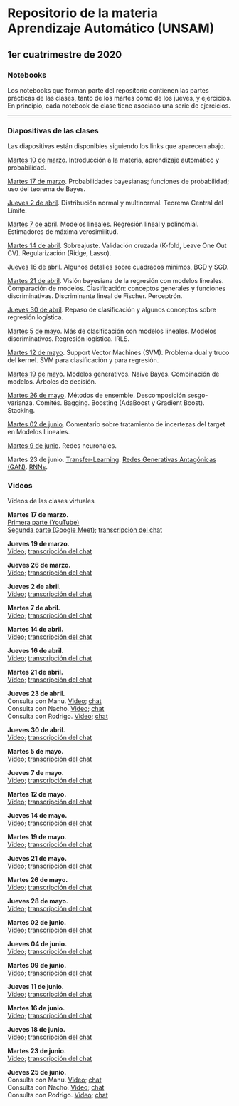 # Repositorio de la materia Aprendizaje Automático (UNSAM)

## 1er cuatrimestre de 2020

### Notebooks

Los notebooks que forman parte del repositorio contienen las partes prácticas de las clases, tanto de los martes como de los jueves, y ejercicios. En principio, cada notebook de clase tiene asociado una serie de ejercicios.

***

### Diapositivas de las clases

Las diapositivas están disponibles siguiendo los links que aparecen abajo.

[Martes 10 de marzo](https://drive.google.com/file/d/1tWty4OfYgU3LRR1FzH358l5IKz2KQfvM/view). Introducción a la materia, aprendizaje automático y probabilidad.

[Martes 17 de marzo](https://drive.google.com/file/d/1oFB76Vz5Szl6FWjRKAuAsoevDebgYIW_/view). Probabilidades bayesianas; funciones de probabilidad; uso del teorema de Bayes.

[Jueves 2 de abril](https://drive.google.com/file/d/10cjqw1yuE-m17FS5lxOjDz8JL8sQra_0/view). Distribución normal y multinormal. Teorema Central del Límite.

[Martes 7 de abril](https://drive.google.com/file/d/1Td6j5amKZBLiEPeTdibAC3IMPNa7mcjv/view). Modelos lineales. Regresión lineal y polinomial. Estimadores de máxima verosimilitud.

[Martes 14 de abril](https://drive.google.com/file/d/1D1pUlX9E8jQl7IKTbjH7FistQyx_Myh8/view). Sobreajuste. Validación cruzada (K-fold, Leave One Out CV). Regularización (Ridge, Lasso).

[Jueves 16 de abril](https://drive.google.com/open?id=1Dq9lvzY8iI9DAsmkQunq9JlubiK4SoxJ). Algunos detalles sobre cuadrados minimos, BGD y SGD.

[Martes 21 de abril](https://drive.google.com/file/d/1DoWLNQUPJkrPTlS53YUdSLZumQn7bFDd/view). Visión bayesiana de la regresión con modelos lineales. Comparación de modelos. Clasificación: conceptos generales y funciones discriminativas. Discriminante lineal de Fischer. Perceptrón.

[Jueves 30 de abril](https://drive.google.com/file/d/1WFnVMjwRVhUGBmAgpsUSSgRE1C-AQnI8/view). Repaso de clasificación y algunos conceptos sobre regresión logística.

[Martes 5 de mayo](https://drive.google.com/file/d/1P2roqsFsORRWRjfqdLopzfzTATqS4fPA/view). Más de clasificación con modelos lineales. Modelos discriminativos. Regresión logística. IRLS.

[Martes 12 de mayo](https://drive.google.com/file/d/1yFjeezVKlIXggt7DlFkBdXc-3hUeHOCN/view). Support Vector Machines (SVM). Problema dual y truco del kernel. SVM para clasificación y para regresión.

[Martes 19 de mayo](https://drive.google.com/file/d/1NBmAnucQMYI6FAVaQ0dFNVc2PeJ0N8EL/view). Modelos generativos. Naive Bayes. Combinación de modelos. Árboles de decisión.

[Martes 26 de mayo](https://drive.google.com/file/d/1J8m5yNWQkicV6pIap4PHjUIZOq68wHdz/view). Métodos de ensemble. Descomposición sesgo-varianza. Comités. Bagging. Boosting (AdaBoost y Gradient Boost). Stacking.

[Martes 02 de junio](https://drive.google.com/file/d/1ILpXY9TUEVWXGXwM2q7r4fEMPqBGvBRB/view). Comentario sobre tratamiento de incertezas del target en Modelos Lineales.

[Martes 9 de junio](https://drive.google.com/file/d/1GLH1R78PII3dr5UO6i0gaoz_A5P_Bekh/view?usp=sharing). Redes neuronales.

Martes 23 de junio. [Transfer-Learning](https://drive.google.com/file/d/1FSQbNU-6WMdaTsPdWPNG-4pbNHLCF9zG/view?usp=sharing). [Redes Generativas Antagónicas (GAN)](https://drive.google.com/file/d/1miiPjds60ot3t04pCkuaGrgZ7wBNCEAP/view?usp=sharing). [RNNs](https://drive.google.com/file/d/1Gw6luuDlCCDw_7zfVMN8hXCso_vo2LHg/view?usp=sharing).


### Videos

Videos de las clases virtuales

__Martes 17 de marzo.__<br>
[Primera parte (YouTube)](https://www.youtube.com/watch?v=WkpgXdN4gF8&feature=youtu.be)<br>
[Segunda parte (Google Meet)](https://drive.google.com/file/d/1qCTc-uttzxjA3KY6M1vvKSxX9OAikGxN/view); [transcripción del chat](https://drive.google.com/file/d/1aOj1kF2Dd6LoP_AM4JB1XDd1mz3_m7hV/view?usp=sharing)

__Jueves 19 de marzo.__<br>
[Video](https://drive.google.com/file/d/1-Jg3EfaBzeMZcYBieG3Lo8EObOedBC3n/view);
[transcripción del chat](https://drive.google.com/file/d/13DE3rf6X4EtExi-zTFyeixBuO91OK8Sd/view?usp=sharing)

__Jueves 26 de marzo.__<br>
[Video](https://drive.google.com/file/d/1EPb5TmGpaxdUVkPKNCBZrCX9-iLBbUws/view);
[transcripción del chat](https://drive.google.com/file/d/1s2VuABeFMY7jj0k2BkLegCpLmxRFt8_Z/view?usp=sharing)

__Jueves 2 de abril.__<br>
[Video](https://drive.google.com/file/d/1GMCZ9RXDsDfxb1OtOCZyW7CpRs6oP_2w/view);
[transcripción del chat](https://drive.google.com/file/d/1TkSw2TCSxXi9nhvhOK82H_O57WOkTnO3/view)

__Martes 7 de abril.__<br>
[Video](https://drive.google.com/file/d/1XIqKWD5L7F0xhPKkLQXJYZNelhy6z0Y2/view);
[transcripción del chat](https://drive.google.com/file/d/1DQltVnPu_7F_WLqR9oYdSiACszRBPPfu/view)

__Martes 14 de abril.__<br>
[Video](https://drive.google.com/file/d/1tU4bR6EXmr3nHupAus1aXesu85TGKYJW/view);
[transcripción del chat](https://drive.google.com/file/d/1T-ZyxwA3vTkAklgmvGUcUhf3o4msCIyE/view)

__Jueves 16 de abril.__<br>
[Video](https://drive.google.com/file/d/1XXQI7TDqMbJPkbJJOpVaLTVkV1pJYNSS/view);
[transcripción del chat](https://drive.google.com/file/d/167PmPXCoAWFV_dERbRzLC0dBOwvEfWKN/view)

__Martes 21 de abril.__<br>
[Video](https://drive.google.com/file/d/1ge_a9ukMpl3_pRSCgeIF7rjex3gGVq4O/view);
[transcripción del chat](https://drive.google.com/file/d/1FG_vZh6TFRtUY6K46CXflROLVW60CLmH/view)

__Jueves 23 de abril.__<br>
Consulta con Manu. [Video](https://drive.google.com/file/d/13kzi_M5hE8bKp5-fGQR60oYOf-n6VweJ/view); [chat](https://drive.google.com/file/d/1BOQoBVkqHJmhHA9_Um2p5OvAVDTHLxD3/view)<br>
Consulta con Nacho. [Video](https://drive.google.com/file/d/1rP3tCtWnXSTKDNiAq5pRG15oAlwyTXOT/view); [chat](https://drive.google.com/file/d/18DuPbEdJNL1HVxvb5lFZ0YxrWfdVQEm-/view)<br>
Consulta con Rodrigo. [Video](https://drive.google.com/file/d/1kYjWvwCxPJyvNxnpUHbwx0SauGylsA8y/view); [chat](https://drive.google.com/file/d/1ZxKsRW_t3LO3nX6Own5AO6_4-UJwzYkR/view)

__Jueves 30 de abril.__<br>
[Video](https://drive.google.com/file/d/1wHjec7ncIwPhos3Gg4e657Vb_GlazpWr/view);
[transcripción del chat](https://drive.google.com/file/d/1fZsAIC27btj7JIQ-umx2s_RP54z5ttbE/view)

__Martes 5 de mayo.__<br>
[Video](https://drive.google.com/file/d/1f56X7pXaroaDotMGv3XpDgAVlc9O2zZQ/view);
[transcripción del chat](https://drive.google.com/file/d/1MoSPD9MDYXyMQHISQCZNK0ICEuJ_thXk/view)

__Jueves 7 de mayo.__<br>
[Video](https://drive.google.com/file/d/1rh6r5vYv8t_mna51HN5KCQfWE-aDCaRx/view);
[transcripción del chat](https://drive.google.com/file/d/1SJOX_3yS8IM3oG50bVEjeNRcPri71cxe/view)

__Martes 12 de mayo.__<br>
[Video](https://drive.google.com/file/d/1esKkeyfF1X4ys_e6jz09CBQzgkJJ0HrI/view);
[transcripción del chat](https://drive.google.com/file/d/1SzEF3nkY_gsqf7DQUgTAaraBbY3Msnxp/view)

__Jueves 14 de mayo.__<br>
[Video](https://drive.google.com/file/d/1229GmCEnDCO-MJr02_He7-f6221l8wLA/view);
[transcripción del chat](https://drive.google.com/file/d/1RW1x6iLgYKRVXmp4aCtRi3zMA6OLtUWp/view)

__Martes 19 de mayo.__<br>
[Video](https://drive.google.com/file/d/1y3KsVKVWwKgLnq_jVgLKp7ZphXDjLtzC/view);
[transcripción del chat](https://drive.google.com/file/d/1ejjo6do3S0xqjyaetLyJCCmWwZzdeV0Q/view)

__Jueves 21 de mayo.__<br>
[Video](https://drive.google.com/file/d/1pjikEy8hdpoj4GMVZM_6uPUJxBLHb0d7/view);
[transcripción del chat](https://drive.google.com/file/d/1YyxzcYlXGwQmzgK5kDoeFqG_xvmx2iMb/view)

__Martes 26 de mayo.__<br>
[Video](https://drive.google.com/file/d/1fS3emr9LjCbLrk9yFxMlkL1ecJanmA0g/view);
[transcripción del chat](https://drive.google.com/file/d/1u--_3sgp6O4ap4jgv2AdsSml33dTjtBI/view)

__Jueves 28 de mayo.__<br>
[Video](https://drive.google.com/file/d/1tWl7AhIPORWUiRW6eZprK9UCtNi33NW6/view);
[transcripción del chat](https://drive.google.com/file/d/1Xrae7jSdTAqb7UfG5TfQSoqi2zfE9t6R/view)

__Martes 02 de junio.__<br>
[Video](https://drive.google.com/file/d/1uBxUyPuxcNBpZM3K-GgNMhWFh09I6IZU/view);
[transcripción del chat](https://drive.google.com/file/d/1iZgQ58VI_X8RptUnvCjfZ6n_ZMEk4BCA/view)

__Jueves 04 de junio.__<br>
[Video](https://drive.google.com/file/d/19OrUvG7xXZCvjS1Fam6kwPFZMyPvRImI/view);
[transcripción del chat](https://drive.google.com/file/d/1E59AAJSZGGjM0nrNZy-Olo_F-0ZgOgbd/view)

__Martes 09 de junio.__<br>
[Video](https://drive.google.com/file/d/1qCZUfab9mp3u2z7z02y9AIQMW2T31gcp/view);
[transcripción del chat](https://drive.google.com/file/d/1GipnUXVCv6mh-lW3a860j8pEGv8xv7er/view)

__Jueves 11 de junio.__<br>
[Video](https://drive.google.com/file/d/1CK22nkykTYXJi9dr39_YiV67OtCDU-Pc/view);
[transcripción del chat](https://drive.google.com/file/d/1VUODSCa8YLAqEn7yVkHXca9S94ElFRmJ/view)

__Martes 16 de junio.__<br>
[Video](https://drive.google.com/file/d/1qVWf_pdbVtZjBu_9ImoRbqx2aXlujLmL/view);
[transcripción del chat](https://drive.google.com/file/d/1fYvQ8yc76yaSHG3f_1VENaTtCaUdy49A/view)

__Jueves 18 de junio.__<br>
[Video](https://drive.google.com/file/d/1Ah6qz_4KcdxmT0v__uMMNCr38EnRsgav/view);
[transcripción del chat](https://drive.google.com/file/d/1ZWWN2TxhIDdZUxg0J5QLJGwDub0pJZXp/view)

__Martes 23 de junio.__<br>
[Video](https://drive.google.com/file/d/1WUF91z-9RTQ-ywcMnUgPV4Wnitu7xq5m/view);
[transcripción del chat](https://drive.google.com/file/d/1DJ_aZJqrUzU0X-hU9S9ewz2pG8UH6_RC/view)

__Jueves 25 de junio.__<br>
Consulta con Manu. [Video](https://drive.google.com/file/d/19QtKBzqDXLi_FMvHrYvrj6iJJwzZ5WnN/view?usp=sharing); [chat](https://drive.google.com/file/d/1ipWf_CBqFRZ_A8hs4k0DAb0SA77_ESB4/view?usp=sharing)<br>
Consulta con Nacho. [Video](https://drive.google.com/file/d/14Hh76EaFQPyv5T3DaYKXg59crKQ8RR2o/view); [chat](https://drive.google.com/file/d/1GJtKHYpX0LUU0w0BzmIu0NXPk3MYsU67/view)<br>
Consulta con Rodrigo. [Video](https://drive.google.com/file/d/1AY1unWJhq3NwV3xei-oODnQf3Iulv5O1/view); [chat](https://drive.google.com/file/d/1q0KAEL30BAfTQ0zhz8IJjBWJAkSJ-zM9/view)
